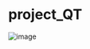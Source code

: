 # project_QT

![image](https://user-images.githubusercontent.com/74866695/138614715-8900d999-f7f6-4429-913f-e8d19f39a684.png)

